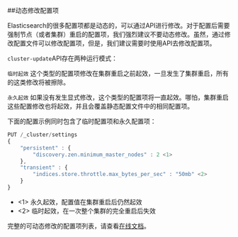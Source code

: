 
##动态修改配置项

Elasticsearch的很多配置项都是动态的，可以通过API进行修改。对于配置后需要强制节点（或者集群）重启的配置项，我们强烈建议不要动态修改。虽然，通过修改配置文件可以修改配置项，但是，我们建议需要时使用API去修改配置项。


`cluster-update`API存在两种运行模式：

`临时起效`
这个类型的配置项修改在集群重启之前起效，一旦发生了集群重启，所有的这类修改将被擦除。

`永久起效`
如果没有发生显式修改，这个类型的配置项将一直起效。哪怕，集群重启这些配置修改也将起效，并且会覆盖静态配置文件中的相同配置项。

下面的配置示例同时包含了临时配置项和永久配置项：

```Javascript
PUT /_cluster/settings
{
    "persistent" : {
        "discovery.zen.minimum_master_nodes" : 2 <1>
    },
    "transient" : {
        "indices.store.throttle.max_bytes_per_sec" : "50mb" <2>
    }
}
```

* <1> 永久起效，配置值在集群重启后仍然起效
* <2> 临时起效，在一次整个集群的完全重启后失效

完整的可动态修改的配置项列表，请查看[在线文档](http://www.elasticsearch.org/guide/en/elasticsearch/reference/current/cluster-update-settings.html)。
